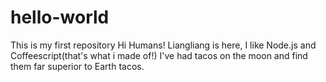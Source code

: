 # hello-world
This is my first repository
Hi Humans!
Liangliang is here, I like Node.js and Coffeescript(that's what i made of!)
I've had tacos on the moon and find them far superior to Earth tacos.

